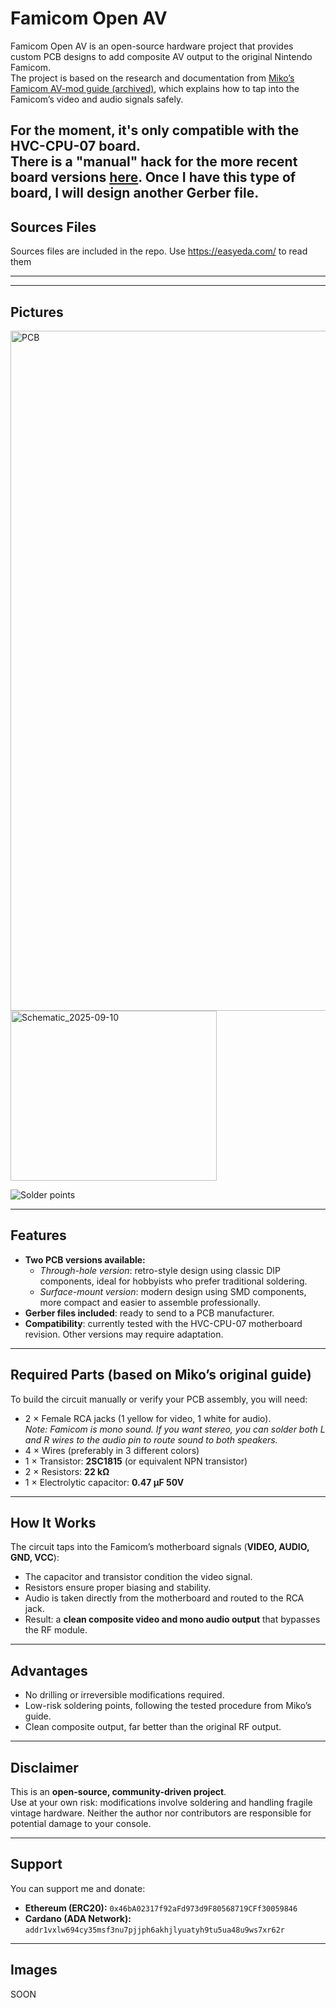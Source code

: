 # Famicom Open AV

Famicom Open AV is an open-source hardware project that provides custom PCB designs to add composite AV output to the original Nintendo Famicom.  
The project is based on the research and documentation from [Miko’s Famicom AV-mod guide (archived)](https://web.archive.org/web/20250321162602/https://miko.mobi/famav.htm), which explains how to tap into the Famicom’s video and audio signals safely.

For the moment, it's only compatible with the **HVC-CPU-07** board.  
There is a "manual" hack for the more recent board versions [here](https://famicomania.net/famav3.html). Once I have this type of board, I will design another Gerber file.
---

## Sources Files
Sources files are included in the repo. Use https://easyeda.com/ to read them


---


---

## Pictures
<img width="1222" height="1088" alt="PCB" src="https://github.com/user-attachments/assets/de180c95-e2cf-4c1f-9922-96a7f855b452" />
<img width="330" height="272" alt="Schematic_2025-09-10" src="https://github.com/user-attachments/assets/4ce4c8be-71f5-42e2-8a8b-57a3ae6c1ebf" />

![Solder points](https://github.com/user-attachments/assets/a11e1a89-39f7-4dc6-bddb-a17cd2afe74f)


---

## Features

- **Two PCB versions available:**
  - *Through-hole version*: retro-style design using classic DIP components, ideal for hobbyists who prefer traditional soldering.
  - *Surface-mount version*: modern design using SMD components, more compact and easier to assemble professionally.
- **Gerber files included**: ready to send to a PCB manufacturer.
- **Compatibility**: currently tested with the HVC-CPU-07 motherboard revision. Other versions may require adaptation.

---

## Required Parts (based on Miko’s original guide)

To build the circuit manually or verify your PCB assembly, you will need:

- 2 × Female RCA jacks (1 yellow for video, 1 white for audio).  
  *Note: Famicom is mono sound. If you want stereo, you can solder both L and R wires to the audio pin to route sound to both speakers.*
- 4 × Wires (preferably in 3 different colors)  
- 1 × Transistor: **2SC1815** (or equivalent NPN transistor)  
- 2 × Resistors: **22 kΩ**  
- 1 × Electrolytic capacitor: **0.47 µF 50V**

---

## How It Works

The circuit taps into the Famicom’s motherboard signals (**VIDEO, AUDIO, GND, VCC**):

- The capacitor and transistor condition the video signal.  
- Resistors ensure proper biasing and stability.  
- Audio is taken directly from the motherboard and routed to the RCA jack.  
- Result: a **clean composite video and mono audio output** that bypasses the RF module.

---

## Advantages

- No drilling or irreversible modifications required.  
- Low-risk soldering points, following the tested procedure from Miko’s guide.  
- Clean composite output, far better than the original RF output.  

---

## Disclaimer

This is an **open-source, community-driven project**.  
Use at your own risk: modifications involve soldering and handling fragile vintage hardware. Neither the author nor contributors are responsible for potential damage to your console.

---

## Support

You can support me and donate:  
- **Ethereum (ERC20):** `0x46bA02317f92aFd973d9F80568719CFf30059846`  
- **Cardano (ADA Network):** `addr1vxlw694cy35msf3nu7pjjph6akhjlyuatyh9tu5ua48u9ws7xr62r`  

---

## Images

SOON
